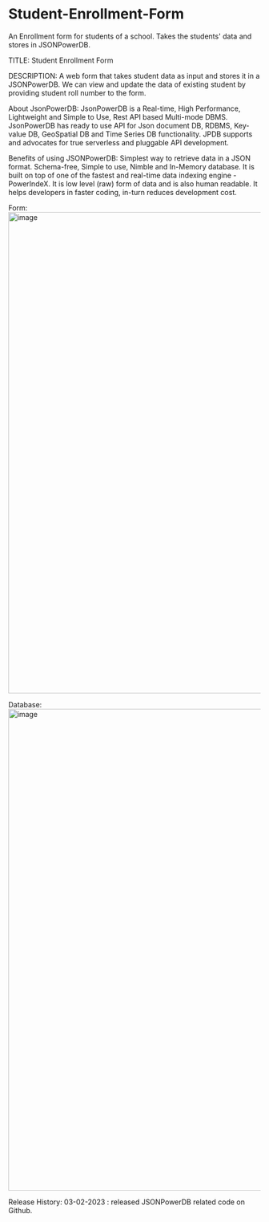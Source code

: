# Student-Enrollment-Form
An Enrollment form for students of a school. Takes the students' data and stores in JSONPowerDB.

TITLE:
Student Enrollment Form

DESCRIPTION:
A web form that takes student data as input and stores it in a JSONPowerDB. 
We can view and update the data of existing student by providing student roll number to the form.

About JsonPowerDB:
JsonPowerDB is a Real-time, High Performance, Lightweight and Simple to Use, Rest API based Multi-mode DBMS. JsonPowerDB has ready to use API for Json document DB, RDBMS, Key-value DB, GeoSpatial DB and Time Series DB functionality. JPDB supports and advocates for true serverless and pluggable API development.

Benefits of using JSONPowerDB:
Simplest way to retrieve data in a JSON format.
Schema-free, Simple to use, Nimble and In-Memory database.
It is built on top of one of the fastest and real-time data indexing engine - PowerIndeX.
It is low level (raw) form of data and is also human readable.
It helps developers in faster coding, in-turn reduces development cost.

Form:
<img width="959" alt="image" src="https://user-images.githubusercontent.com/86595529/216546470-db670445-8b54-4300-90b4-e3a2c870b923.png">


Database:
<img width="960" alt="image" src="https://user-images.githubusercontent.com/86595529/216546204-cbed90c7-6ebf-4607-9d51-da2a3678a16c.png">

Release History: 03-02-2023 : released JSONPowerDB related code on Github.
